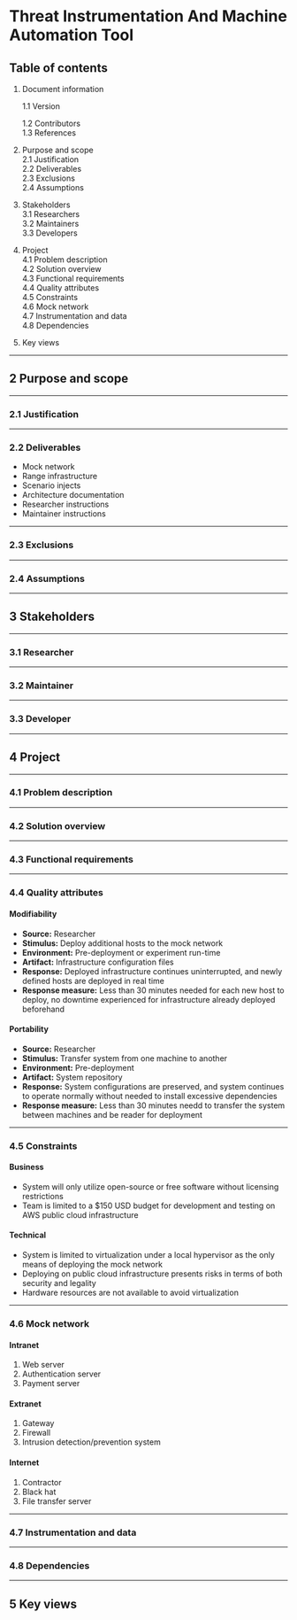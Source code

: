 # Threat Instrumentation And Machine Automation Tool

## Table of contents

1. Document information

   1.1 Version

   1.2 Contributors   
1.3 References
2. Purpose and scope   
2.1 Justification   
2.2 Deliverables   
2.3 Exclusions   
2.4 Assumptions   
3. Stakeholders   
3.1 Researchers   
3.2 Maintainers   
3.3 Developers
4. Project   
4.1 Problem description   
4.2 Solution overview   
4.3 Functional requirements   
4.4 Quality attributes   
4.5 Constraints   
4.6 Mock network   
4.7 Instrumentation and data   
4.8 Dependencies
5. Key views   

---

## 2 Purpose and scope

---

### 2.1 Justification

---

### 2.2 Deliverables

* Mock network
* Range infrastructure
* Scenario injects
* Architecture documentation
* Researcher instructions
* Maintainer instructions

---

### 2.3 Exclusions

---

### 2.4 Assumptions

---

## 3 Stakeholders

---

### 3.1 Researcher

---

### 3.2 Maintainer

---

### 3.3 Developer

---

## 4 Project

---

### 4.1 Problem description

---

### 4.2 Solution overview

---

### 4.3 Functional requirements

---

### 4.4 Quality attributes

#### Modifiability

* **Source:** Researcher
* **Stimulus:** Deploy additional hosts to the mock network
* **Environment:** Pre-deployment or experiment run-time
* **Artifact:** Infrastructure configuration files
* **Response:** Deployed infrastructure continues uninterrupted, and newly defined hosts are deployed in real time
* **Response measure:** Less than 30 minutes needed for each new host to deploy, no downtime experienced for infrastructure already deployed beforehand

#### Portability

* **Source:** Researcher
* **Stimulus:** Transfer system from one machine to another
* **Environment:** Pre-deployment
* **Artifact:** System repository
* **Response:** System configurations are preserved, and system continues to operate normally without needed to install excessive dependencies
* **Response measure:** Less than 30 minutes needd to transfer the system between machines and be reader for deployment

---

### 4.5 Constraints

#### Business

* System will only utilize open-source or free software without licensing restrictions
* Team is limited to a $150 USD budget for development and testing on AWS public cloud infrastructure

#### Technical

* System is limited to virtualization under a local hypervisor as the only means of deploying the mock network
* Deploying on public cloud infrastructure presents risks in terms of both security and legality
* Hardware resources are not available to avoid virtualization

---

### 4.6 Mock network

#### Intranet

1. Web server
2. Authentication server
3. Payment server

#### Extranet

1. Gateway
2. Firewall
3. Intrusion detection/prevention system

#### Internet

1. Contractor
2. Black hat
3. File transfer server

---

### 4.7 Instrumentation and data

---

### 4.8 Dependencies

---

## 5 Key views